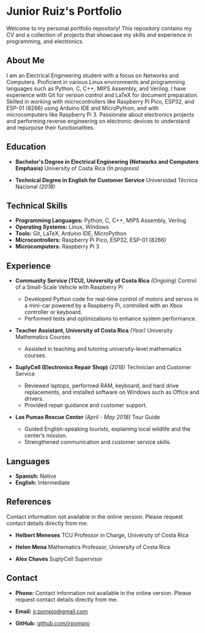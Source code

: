 # Junior Ruiz's Portfolio

Welcome to my personal portfolio repository! This repository contains my CV
and a collection of projects that showcase my skills and experience in
programming, and electronics.

## About Me

I am an Electrical Engineering student with a focus on Networks and Computers.
Proficient in various Linux environments and programming languages such as
Python, C, C++, MIPS Assembly, and Verilog. I have experience with Git for
version control and LaTeX for document preparation. Skilled in working with
microcontrollers like Raspberry Pi Pico, ESP32, and ESP-01 (8266) using Arduino
IDE and MicroPython, and with microcomputers like Raspberry Pi 3. Passionate
about electronics projects and performing reverse engineering on electronic
devices to understand and repurpose their functionalities.

## Education

- **Bachelor's Degree in Electrical Engineering (Networks and Computers
  Emphasis)**
  University of Costa Rica *(In progress)*

- **Technical Degree in English for Customer Service**
  Universidad Técnica Nacional *(2018)*

## Technical Skills

- **Programming Languages:** Python, C, C++, MIPS Assembly, Verilog
- **Operating Systems:** Linux, Windows
- **Tools:** Git, LaTeX, Arduino IDE, MicroPython
- **Microcontrollers:** Raspberry Pi Pico, ESP32, ESP-01 (8266)
- **Microcomputers:** Raspberry Pi 3

## Experience

- **Community Service (TCU), University of Costa Rica** *(Ongoing)*
  Control of a Small-Scale Vehicle with Raspberry Pi
  - Developed Python code for real-time control of motors and servos in a
    mini-car powered by a Raspberry Pi, controlled with an Xbox controller or
    keyboard.
  - Performed tests and optimizations to enhance system performance.

- **Teacher Assistant, University of Costa Rica** *(Year)*
  University Mathematics Courses
  - Assisted in teaching and tutoring university-level mathematics courses.

- **SuplyCell (Electronics Repair Shop)** *(2018)*
  Technician and Customer Service
  - Reviewed laptops, performed RAM, keyboard, and hard drive replacements,
    and installed software on Windows such as Office and drivers.
  - Provided repair guidance and customer support.

- **Las Pumas Rescue Center** *(April - May 2018)*
  Tour Guide
  - Guided English-speaking tourists, explaining local wildlife and the
    center’s mission.
  - Strengthened communication and customer service skills.

## Languages

- **Spanish:** Native
- **English:** Intermediate

## References

  Contact information not available in the online version.
  Please request contact details directly from me.

- **Helbert Meneses**
  TCU Professor in Charge, University of Costa Rica

- **Helen Mena**
  Mathematics Professor, University of Costa Rica
  

- **Alex Chaves**
  SuplyCell Supervisor

## Contact

- **Phone:** Contact information not available in the online version.
  Please request contact details directly from me.

- **Email:** [jr.pompio@gmail.com](mailto:jr.pompio@gmail.com)
- **GitHub:** [github.com/jrpompio](https://github.com/jrpompio)
